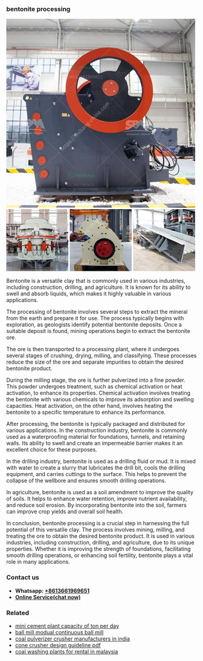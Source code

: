 <h3>bentonite processing</h3><img src='1708497275.jpg' alt=''><p>Bentonite is a versatile clay that is commonly used in various industries, including construction, drilling, and agriculture. It is known for its ability to swell and absorb liquids, which makes it highly valuable in various applications.</p><p>The processing of bentonite involves several steps to extract the mineral from the earth and prepare it for use. The process typically begins with exploration, as geologists identify potential bentonite deposits. Once a suitable deposit is found, mining operations begin to extract the bentonite ore.</p><p>The ore is then transported to a processing plant, where it undergoes several stages of crushing, drying, milling, and classifying. These processes reduce the size of the ore and separate impurities to obtain the desired bentonite product.</p><p>During the milling stage, the ore is further pulverized into a fine powder. This powder undergoes treatment, such as chemical activation or heat activation, to enhance its properties. Chemical activation involves treating the bentonite with various chemicals to improve its adsorption and swelling capacities. Heat activation, on the other hand, involves heating the bentonite to a specific temperature to enhance its performance.</p><p>After processing, the bentonite is typically packaged and distributed for various applications. In the construction industry, bentonite is commonly used as a waterproofing material for foundations, tunnels, and retaining walls. Its ability to swell and create an impermeable barrier makes it an excellent choice for these purposes.</p><p>In the drilling industry, bentonite is used as a drilling fluid or mud. It is mixed with water to create a slurry that lubricates the drill bit, cools the drilling equipment, and carries cuttings to the surface. This helps to prevent the collapse of the wellbore and ensures smooth drilling operations.</p><p>In agriculture, bentonite is used as a soil amendment to improve the quality of soils. It helps to enhance water retention, improve nutrient availability, and reduce soil erosion. By incorporating bentonite into the soil, farmers can improve crop yields and overall soil health.</p><p>In conclusion, bentonite processing is a crucial step in harnessing the full potential of this versatile clay. The process involves mining, milling, and treating the ore to obtain the desired bentonite product. It is used in various industries, including construction, drilling, and agriculture, due to its unique properties. Whether it is improving the strength of foundations, facilitating smooth drilling operations, or enhancing soil fertility, bentonite plays a vital role in many applications.</p><h3>Contact us</h3><ul><li><strong>Whatsapp:&nbsp;<a href="https://wa.me/8613661969651">+8613661969651</a></strong></li><li><a href="https://swt.shibang-china.com/?git&amp;zhl&amp;bentonite processing"><strong>Online Service(chat now)</strong></a></li></ul><h3>Related</h3><ul><li><a href='mini cement plant capacity of ton per day.md'>mini cement plant capacity of ton per day</a></li><li><a href='ball mill modual continuous ball mill.md'>ball mill modual continuous ball mill</a></li><li><a href='coal pulverizer crusher manufacturers in india.md'>coal pulverizer crusher manufacturers in india</a></li><li><a href='cone crusher design guideline pdf.md'>cone crusher design guideline pdf</a></li><li><a href='coal washing plants for rental in malaysia.md'>coal washing plants for rental in malaysia</a></li></ul>